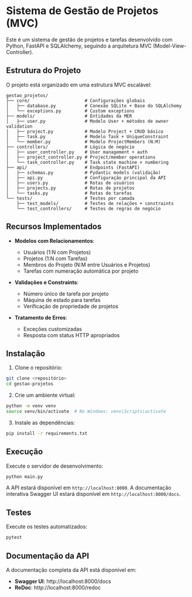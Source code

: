 # Sistema de Gestão de Projetos (MVC)

Este é um sistema de gestão de projetos e tarefas desenvolvido com Python, FastAPI e SQLAlchemy, seguindo a arquitetura MVC (Model-View-Controller).

## Estrutura do Projeto

O projeto está organizado em uma estrutura MVC escalável:

```
gestao_projetos/  
├── core/                     # Configurações globais  
│   ├── database.py           # Conexão SQLite + Base do SQLAlchemy  
│   └── exceptions.py         # Custom exceptions  
├── models/                   # Entidades da MER  
│   ├── user.py               # Modelo User + métodos de owner validation  
│   ├── project.py            # Modelo Project + CRUD básico  
│   ├── task.py               # Modelo Task + UniqueConstraint  
│   └── member.py             # Modelo ProjectMembers (N:M)  
├── controllers/              # Lógica de negócio  
│   ├── user_controller.py    # User management + auth  
│   ├── project_controller.py # Project/member operations  
│   └── task_controller.py    # Task state machine + numbering  
├── api/                      # Endpoints (FastAPI)  
│   ├── schemas.py            # Pydantic models (validação)  
│   ├── api.py                # Configuração principal da API
│   ├── users.py              # Rotas de usuários
│   ├── projects.py           # Rotas de projetos
│   └── tasks.py              # Rotas de tarefas
└── tests/                    # Testes por camada  
    ├── test_models/          # Testes de relações + constraints  
    └── test_controllers/     # Testes de regras de negócio  
```

## Recursos Implementados

- **Modelos com Relacionamentos**:
  - Usuários (1:N com Projetos)
  - Projetos (1:N com Tarefas)
  - Membros do Projeto (N:M entre Usuários e Projetos)
  - Tarefas com numeração automática por projeto

- **Validações e Constraints**:
  - Número único de tarefa por projeto
  - Máquina de estado para tarefas
  - Verificação de propriedade de projetos

- **Tratamento de Erros**:
  - Exceções customizadas
  - Resposta com status HTTP apropriados

## Instalação

1. Clone o repositório:
```bash
git clone <repositório>
cd gestao-projetos
```

2. Crie um ambiente virtual:
```bash
python -m venv venv
source venv/bin/activate  # No Windows: venv\Scripts\activate
```

3. Instale as dependências:
```bash
pip install -r requirements.txt
```

## Execução

Execute o servidor de desenvolvimento:

```bash
python main.py
```

A API estará disponível em `http://localhost:8000`. A documentação interativa Swagger UI estará disponível em `http://localhost:8000/docs`.

## Testes

Execute os testes automatizados:

```bash
pytest
```

## Documentação da API

A documentação completa da API está disponível em:

- **Swagger UI**: http://localhost:8000/docs
- **ReDoc**: http://localhost:8000/redoc